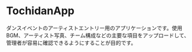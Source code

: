 # TochidanApp
ダンスイベントのアーティストエントリー用のアプリケーションです。使用BGM、アーティスト写真、チーム構成などの主要な項目をアップロードして、管理者が容易に確認できるようにすることが目的です。
